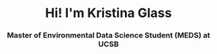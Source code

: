 <h1 align="center">Hi! I'm Kristina Glass</h1>

<h3 align="center"> Master of Environmental Data Science Student (MEDS) at UCSB</h3>
